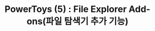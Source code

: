 ---
title: "PowerToys (5) : File Explorer Add-ons(파일 탐색기 추가 기능)"
excerpt: "파일 탐색기의 미리보기 창을 통해 볼 수 있는 파일의 종류를 확장하는 기능"
header:
  actions:
    - label: "PowerToys 더 알아보기"
      url: "https://jinhyun.blog/windows/powertoys/"
---